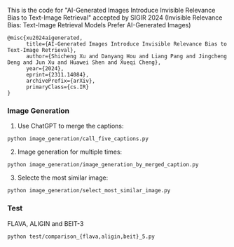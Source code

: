 This is the code for "AI-Generated Images Introduce Invisible Relevance Bias to Text-Image Retrieval" accepted by SIGIR 2024 (Invisible Relevance Bias: Text-Image Retrieval Models Prefer AI-Generated Images)
```
@misc{xu2024aigenerated,
      title={AI-Generated Images Introduce Invisible Relevance Bias to Text-Image Retrieval}, 
      author={Shicheng Xu and Danyang Hou and Liang Pang and Jingcheng Deng and Jun Xu and Huawei Shen and Xueqi Cheng},
      year={2024},
      eprint={2311.14084},
      archivePrefix={arXiv},
      primaryClass={cs.IR}
}
```
### Image Generation
1. Use ChatGPT to merge the captions:
```
python image_generation/call_five_captions.py
```
2. Image generation for multiple times:
```
python image_generation/image_generation_by_merged_caption.py
```
3. Selecte the most similar image:
```
python image_generation/select_most_similar_image.py
```

### Test
FLAVA, ALIGIN and BEIT-3
```
python test/comparison_{flava,aligin,beit}_5.py
```
